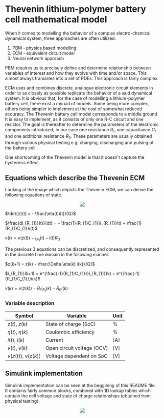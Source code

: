 # Thevenin lithium-polymer battery cell mathematical model

When it comes to modelling the behavior of a complex electro-chemical dynamical system, three approaches are often utilized. 

1) PBM - physics based modelling
2) ECM - equivalent circuit model
3) Neural network approach

PBM requires us to precisely define and determine relationship between variables of interest and how they evolve with time and/or space. This almost always translates into a set of PDEs. This approach is fairly complex. 

ECM uses and combines discrete, analogue electronic circuit elements in order to as closely as possible replicate the behavior of a said dynamical system. It is obvious that, for the case of modelling a lithium-polymer battery cell, there exist a myriad of models. Some being more complex, others being simpler to implement at the cost of somewhat reduced accuracy. The Thevenin battery cell model corresponds to a middle ground. It is easy to implement, as it consists of only one R-C circuit and one resistor. The goal is thereafter to determine the parameters of the electronic components introduced, in our case one resistance $R_{1}$, one capacitance $C_{1}$ and one additional resistance $R_{0}$. These parameters are usually obtained through various physical testing e.g. charging, discharging and pulsing of the battery cell. 

One shortcoming of the Thevenin model is that it doesn't capture the hysteresis effect. 

## Equations which describe the Thevenin ECM
Looking at the image which depicts the Thevenin ECM, we can derive the following equations of state.
<p align="center">
  <img src="https://user-images.githubusercontent.com/116648366/233140703-d0fdce34-658c-4fab-ad55-62d64a61fcee.jpg">  
</p>

$\dot{z}(t) = - \frac{\eta(t)i(t)}{Q}$

$\frac{di_{R_{1}}(t)}{dt} = - \frac{1}{R_{1}C_{1}}i_{R_{1}}(t) + \frac{1}{R_{1}C_{1}}i(t)$

$v(t) = v(z(t)) - i_{R_{1}}(t) - i(t)R_{0}$

The previous 3 equations can be discretized, and consequently represented in the discrete time domain in the following manner. 

$z(k+1) = z(k) - \frac{\Delta \eta(k) i(k)}{Q}$

$i_{R_{1}}(k+1) = e^{\frac{-1}{R_{1}C_{1}}}i_{R_{1}}(k) + e^{\frac{-1}{R_{1}C_{1}}}i(k)$

$v(k) = v(z(k)) - R_{1}i_{R_{1}}(k) - R_{0}i(k)$

### Variable description

| Symbol | Variable | Unit |
| -------- | ------- | ------- |
| $z(t)$, $z(k)$ | State of charge (SoC) | % |
| $\eta(t)$, $\eta(k)$ | Coulombic efficiency | % |
| $i(t)$, $i(k)$ | Current | [A] |
| $v(t)$, $v(k)$ | Open circuit voltage (OCV) | [V] |
| $v(z(t))$, $v(z(k))$ | Voltage dependent on SoC | [V] |


## Simulink implementation

Simulink implementation can be seen at the beggining of this README file. It contains fairly common blocks, combined with 1D lookup tables which contain the cell voltage and state of charge relationships (obtained from physical testing). 

<p align="center">
  <img src="https://user-images.githubusercontent.com/116648366/233144184-de7085e0-13fe-4237-b95e-ea6bd70cdc64.jpg">  
</p>
